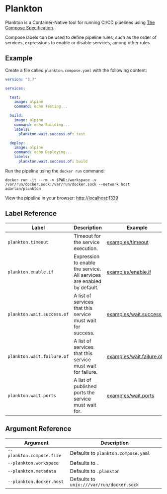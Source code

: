 # Plankton

Plankton is a Container-Native tool for running CI/CD pipelines using [The Compose Specification](https://github.com/compose-spec/compose-spec/blob/master/spec.md).

Compose labels can be used to define pipeline rules, such as the order of services, expressions to enable or disable services, among other rules.

## Example

Create a file called `plankton.compose.yaml` with the following content:

```yml
version: "3.7"

services:

  test:
    image: alpine
    command: echo Testing...

  build:
    image: alpine
    command: echo Building...
    labels:
      plankton.wait.success.of: test

  deploy:
    image: alpine
    command: echo Deploying...
    labels:
      plankton.wait.success.of: build
```

Run the pipeline using the `docker run` command:

```shell
docker run -it --rm -v $PWD:/workspace -v /var/run/docker.sock:/var/run/docker.sock --network host adarlan/plankton
```

View the pipeline in your browser: [http://localhost:1329](http://localhost:1329)

## Label Reference

| Label | Description | Example |
| ----- | ----------- | ------- |
| `plankton.timeout` | Timeout for the service execution. | [examples/timeout](examples/timeout) |
| `plankton.enable.if` | Expression to enable the service. All services are enabled by default. | [examples/enable.if](examples/enable.if) |
| `plankton.wait.success.of` | A list of services that this service must wait for success. | [examples/wait.success.of](examples/wait.success.of) |
| `plankton.wait.failure.of` | A list of services that this service must wait for failure. | [examples/wait.failure.of](examples/wait.failure.of) |
| `plankton.wait.ports` | A list of published ports the service must wait for. | [examples/wait.ports](examples/wait.ports) |

## Argument Reference

| Argument | Description |
| -------- | ----------- |
| `--plankton.compose.file` | Defaults to `plankton.compose.yaml` |
| `--plankton.workspace` | Defaults to `.` |
| `--plankton.metadata` | Defaults to `.plankton` |
| `--plankton.docker.host` | Defaults to `unix:///var/run/docker.sock` |
